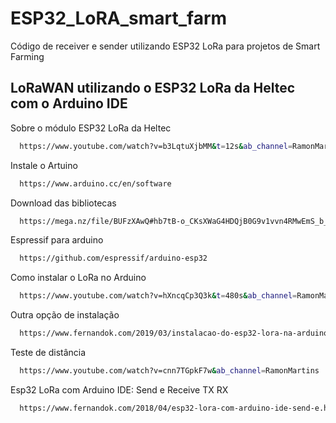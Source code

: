 # ESP32_LoRA_smart_farm
Código de receiver e sender utilizando ESP32 LoRa para projetos de Smart Farming


## LoRaWAN utilizando o ESP32 LoRa da Heltec com o Arduino IDE

Sobre o módulo ESP32 LoRa da Heltec
```bash
  https://www.youtube.com/watch?v=b3LqtuXjbMM&t=12s&ab_channel=RamonMartins
```

Instale o Artuino
```bash
  https://www.arduino.cc/en/software
```

Download das bibliotecas
```bash
  https://mega.nz/file/BUFzXAwQ#hb7tB-o_CKsXWaG4HDQjB0G9v1vvn4RMwEmS_b_pWSM
```

Espressif para arduino
```bash
  https://github.com/espressif/arduino-esp32
```

Como instalar o LoRa no Arduino
```bash
  https://www.youtube.com/watch?v=hXncqCp3Q3k&t=480s&ab_channel=RamonMartins
```

Outra opção de instalação
```bash
  https://www.fernandok.com/2019/03/instalacao-do-esp32-lora-na-arduino-ide.html
```

Teste de distância
```bash
  https://www.youtube.com/watch?v=cnn7TGpkF7w&ab_channel=RamonMartins
```

Esp32 LoRa com Arduino IDE: Send e Receive TX RX
```bash
  https://www.fernandok.com/2018/04/esp32-lora-com-arduino-ide-send-e.html
```

